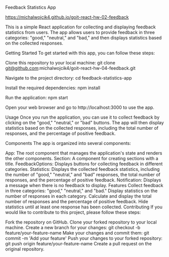 Feedback Statistics App

https://michalwojcik4.github.io/goit-react-hw-02-feedback

This is a simple React application for collecting and displaying feedback statistics from users. The app allows users to provide feedback in three categories: "good," "neutral," and "bad," and then displays statistics based on the collected responses.

Getting Started
To get started with this app, you can follow these steps:

Clone this repository to your local machine:
git clone git@github.com:michalwojcik4/goit-react-hw-04-feedback.git

Navigate to the project directory:
cd feedback-statistics-app

Install the required dependencies:
npm install

Run the application:
npm start

Open your web browser and go to http://localhost:3000 to use the app.

Usage
Once you run the application, you can use it to collect feedback by clicking on the "good," "neutral," or "bad" buttons. The app will then display statistics based on the collected responses, including the total number of responses, and the percentage of positive feedback.

Components
The app is organized into several components:

App: The root component that manages the application's state and renders the other components.
Section: A component for creating sections with a title.
FeedbackOptions: Displays buttons for collecting feedback in different categories.
Statistics: Displays the collected feedback statistics, including the number of "good," "neutral," and "bad" responses, the total number of responses, and the percentage of positive feedback.
Notification: Displays a message when there is no feedback to display.
Features
Collect feedback in three categories: "good," "neutral," and "bad."
Display statistics on the number of responses in each category.
Calculate and display the total number of responses and the percentage of positive feedback.
Hide statistics until at least one response has been collected.
Contributing
If you would like to contribute to this project, please follow these steps:

Fork the repository on GitHub.
Clone your forked repository to your local machine.
Create a new branch for your changes: git checkout -b feature/your-feature-name
Make your changes and commit them: git commit -m 'Add your feature'
Push your changes to your forked repository: git push origin feature/your-feature-name
Create a pull request on the original repository.